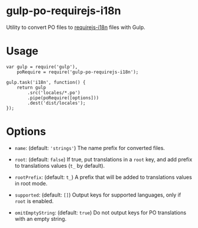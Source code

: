 # gulp-po-requirejs-i18n

Utility to convert PO files to [requirejs-i18n](https://github.com/requirejs/i18n/) files with Gulp.

# Usage

```
var gulp = require('gulp'),
    poRequire = require('gulp-po-requirejs-i18n');

gulp.task('i18n', function() {
    return gulp
        .src('locales/*.po')
        .pipe(poRequire([options]))
        .dest('dist/locales');
});
```

# Options

- `name`: (default: `'strings'`) The name prefix for converted files.

- `root`: (default: `false`) If true, put translations in a `root` key, and add prefix to translations
  values (`t_` by default).

- `rootPrefix`: (default: `t_`) A prefix that will be added to translations values in root mode.

- `supported`: (default: `[]`) Output keys for supported languages, only if `root` is enabled.

- `omitEmptyString`: (default: `true`) Do not output keys for PO translations with an empty string.